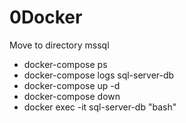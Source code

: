 # 0Docker

Move to directory mssql
- docker-compose ps
- docker-compose logs sql-server-db
- docker-compose up -d
- docker-compose down
- docker exec -it sql-server-db "bash"
